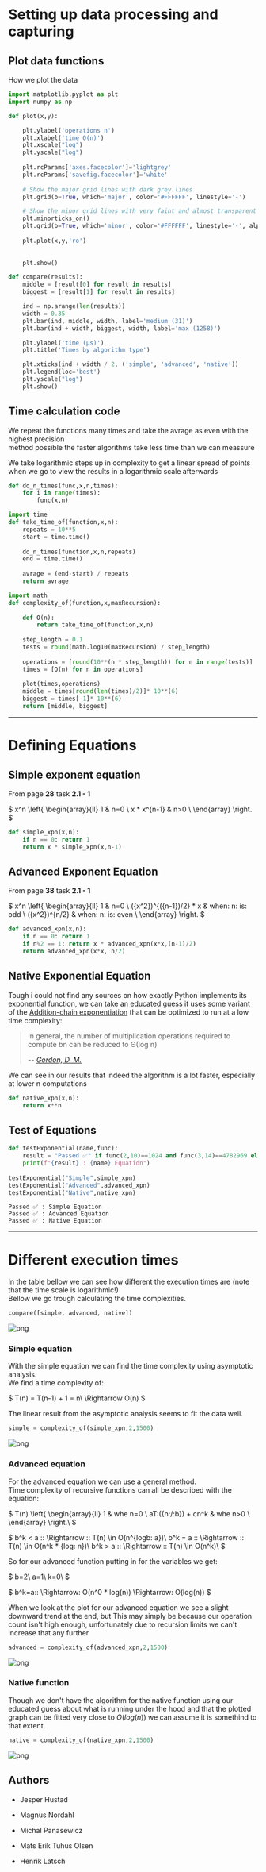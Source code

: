 # Setting up data processing and capturing

## Plot data functions
How we plot the data


```python
import matplotlib.pyplot as plt
import numpy as np
```


```python
def plot(x,y):

    plt.ylabel('operations n')
    plt.xlabel('time O(n)')
    plt.xscale("log")
    plt.yscale("log")
    
    plt.rcParams['axes.facecolor']='lightgrey'
    plt.rcParams['savefig.facecolor']='white'
    
    # Show the major grid lines with dark grey lines
    plt.grid(b=True, which='major', color='#FFFFFF', linestyle='-')

    # Show the minor grid lines with very faint and almost transparent grey lines
    plt.minorticks_on()
    plt.grid(b=True, which='minor', color='#FFFFFF', linestyle='-', alpha=0.3)
    
    plt.plot(x,y,'ro')
    
    
    plt.show()
```


```python
def compare(results):
    middle = [result[0] for result in results]
    biggest = [result[1] for result in results]

    ind = np.arange(len(results)) 
    width = 0.35       
    plt.bar(ind, middle, width, label='medium (31)')
    plt.bar(ind + width, biggest, width, label='max (1258)')

    plt.ylabel('time (µs)')
    plt.title('Times by algorithm type')

    plt.xticks(ind + width / 2, ('simple', 'advanced', 'native'))
    plt.legend(loc='best')
    plt.yscale("log")
    plt.show()
```

## Time calculation code
We repeat the functions many times and take the avrage as even with the highest precision  
method possible the faster algorithms take less time than we can meassure

We take logarithmic steps up in complexity to get a linear spread of points when we go to view the results in a logarithmic scale afterwards


```python
def do_n_times(func,x,n,times):
    for i in range(times):
        func(x,n)
```


```python
import time
def take_time_of(function,x,n):
    repeats = 10**5
    start = time.time()
    
    do_n_times(function,x,n,repeats)
    end = time.time()
    
    avrage = (end-start) / repeats 
    return avrage
```


```python
import math
def complexity_of(function,x,maxRecursion):
    
    def O(n):
        return take_time_of(function,x,n) 
    
    step_length = 0.1
    tests = round(math.log10(maxRecursion) / step_length)
    
    operations = [round(10**(n * step_length)) for n in range(tests)]
    times = [O(n) for n in operations]
    
    plot(times,operations)
    middle = times[round(len(times)/2)]* 10**(6)
    biggest = times[-1]* 10**(6) 
    return [middle, biggest]
```


--------------------

# 

# Defining Equations 

## Simple exponent equation 
From page **28** task **2.1 - 1**

$ x^n   \left\{
\begin{array}{ll}
      1 & n=0 \\
      x * x^{n-1} & n>0 \\
\end{array} 
\right.  $


```python
def simple_xpn(x,n):
    if n == 0: return 1
    return x * simple_xpn(x,n-1)
```

## Advanced Exponent Equation 
From page **38** task **2.1 - 1**

$ x^n   \left\{
\begin{array}{ll}
      1 & n=0 \\
      ({x^2})^{({n-1})/2} * x & when\: n\: is\: odd \\
      ({x^2})^{n/2} & when\: n\: is\: even \\
\end{array} 
\right.  $


```python
def advanced_xpn(x,n):
    if n == 0: return 1
    if n%2 == 1: return x * advanced_xpn(x*x,(n-1)/2)
    return advanced_xpn(x*x, n/2)
```

## Native Exponential Equation 
Tough i could not find any sources on how exactly Python implements its exponential function, we can take an educated guess it uses some variant of the [Addition-chain exponentiation](https://en.wikipedia.org/wiki/Addition-chain_exponentiation) that can be optimized to run at a low time complexity:
>In general, the number of multiplication operations required to compute bn can be reduced to Θ(log n)
>
> -- <cite>[Gordon, D. M.](https://www.dmgordon.org/papers/jalg.pdf)</cite>

We can see in our results that indeed the algorithm is a lot faster, especially at lower n computations


```python
def native_xpn(x,n):
    return x**n
```

## Test of Equations


```python
def testExponential(name,func):
    result = "Passed ✅" if func(2,10)==1024 and func(3,14)==4782969 else "Failed ❌"
    print(f"{result} : {name} Equation")
    
testExponential("Simple",simple_xpn)
testExponential("Advanced",advanced_xpn)
testExponential("Native",native_xpn)
```

    Passed ✅ : Simple Equation
    Passed ✅ : Advanced Equation
    Passed ✅ : Native Equation
    

--------------------

# 
# Different execution times
In the table bellow we can see how different the execution times are (note that the time scale is logarithmic!)  
Bellow we go trough calculating the time complexities.


```python
compare([simple, advanced, native])
```


![png](output_21_0.png)




### Simple equation
With the simple equation we can find the time complexity using asymptotic analysis.  
We find a time complexity of: 
 
 
$
T(n) = T(n-1) + 1 = n\\
\Rightarrow O(n)
$

The linear result from the asymptotic analysis seems to fit the data well.


```python
simple = complexity_of(simple_xpn,2,1500)
```


![png](output_23_0.png)


### Advanced equation
For the advanced equation we can use a general method.  
Time complexity of recursive functions can all be described with the equation:  


$
T(n)  \left\{
\begin{array}{ll}
      1 & whe n=0 \\
      aT\:({n\:/\:b}) + cn^k & whe n>0 \\
\end{array} 
\right.\\
$



$
b^k < a \:\: \Rightarrow \:\: T(n) \in O(n^{logb\: a})\\
b^k = a \:\: \Rightarrow \:\: T(n) \in O(n^k * {log\: n})\\
b^k > a \:\: \Rightarrow \:\: T(n) \in O(n^k)\\
$

So for our advanced function putting in for the variables we get: 

$
b=2\\
a=1\\
k=0\\
$

$
b^k=a\:\: \Rightarrow\: O(n^0 * log(n)) \Rightarrow\: O(log(n))
$

When we look at the plot for our advanced equation we see a slight downward trend at the end, but
This may simply be because our operation count isn't high enough, unfortunately due to recursion limits we can't increase that any further


```python
advanced = complexity_of(advanced_xpn,2,1500)
```


![png](output_25_0.png)


### Native function

Though we don't have the algorithm for the native function using our educated guess about what is running under the hood and that the plotted graph can be fitted very close to $O(log(n))$ we can assume it is somethind to that extent.



```python
native = complexity_of(native_xpn,2,1500)
```


![png](output_27_0.png)


## Authors
- Jesper Hustad  

- Magnus Nordahl
- Michal Panasewicz
- Mats Erik Tuhus Olsen
- Henrik Latsch
